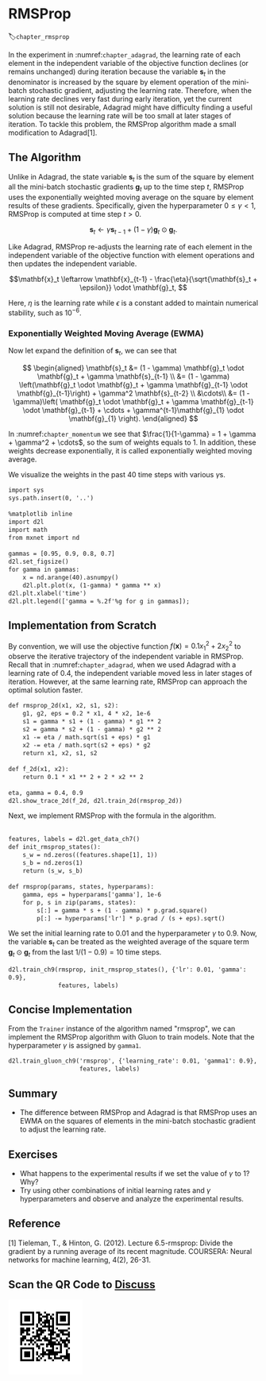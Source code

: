 # RMSProp
:label:`chapter_rmsprop`

In the experiment in :numref:`chapter_adagrad`, the learning rate of each element in the independent variable of the objective function declines (or remains unchanged) during iteration because the variable $\mathbf{s}_t$ in the denominator is increased by the square by element operation of the mini-batch stochastic gradient, adjusting the learning rate. Therefore, when the learning rate declines very fast during early iteration, yet the current solution is still not desirable, Adagrad might have difficulty finding a useful solution because the learning rate will be too small at later stages of iteration. To tackle this problem, the RMSProp algorithm made a small modification to Adagrad[1].

## The Algorithm

Unlike in Adagrad, the state variable
$\mathbf{s}_t$ is the sum of the square by element all the mini-batch
stochastic gradients $\mathbf{g}_t$ up to the time step $t$, RMSProp uses
the exponentially weighted moving average on the square by element results of these gradients. Specifically,
given the hyperparameter $0 \leq \gamma < 1$, RMSProp is computed at time step
$t>0$.

$$\mathbf{s}_t \leftarrow \gamma \mathbf{s}_{t-1} + (1 - \gamma) \mathbf{g}_t \odot \mathbf{g}_t. $$

Like Adagrad, RMSProp re-adjusts the learning rate of each element in the independent variable of the objective function with element operations and then updates the independent variable.

$$\mathbf{x}_t \leftarrow \mathbf{x}_{t-1} - \frac{\eta}{\sqrt{\mathbf{s}_t + \epsilon}} \odot \mathbf{g}_t, $$

Here, $\eta$ is the learning rate while $\epsilon$ is a constant added to maintain numerical stability, such as $10^{-6}$.

### Exponentially Weighted Moving Average (EWMA)

Now let expand the definition of $\mathbf{s}_t$, we can see that

$$
\begin{aligned}
\mathbf{s}_t &= (1 - \gamma) \mathbf{g}_t \odot \mathbf{g}_t + \gamma \mathbf{s}_{t-1} \\
&= (1 - \gamma) \left(\mathbf{g}_t \odot \mathbf{g}_t + \gamma \mathbf{g}_{t-1} \odot \mathbf{g}_{t-1}\right) + \gamma^2 \mathbf{s}_{t-2} \\ &\cdots\\
&= (1 - \gamma)\left( \mathbf{g}_t \odot \mathbf{g}_t + \gamma \mathbf{g}_{t-1} \odot \mathbf{g}_{t-1} + \cdots + \gamma^{t-1}\mathbf{g}_{1} \odot \mathbf{g}_{1} \right).
\end{aligned}
$$

In :numref:`chapter_momentum` we see that $\frac{1}{1-\gamma} = 1 + \gamma + \gamma^2 + \cdots$, so the sum of weights equals to 1. In addition, these weights decrease exponentially, it is called exponentially weighted moving average.

We visualize the weights in the past 40 time steps with various $\gamma$s.

```{.python .input  n=1}
import sys
sys.path.insert(0, '..')

%matplotlib inline
import d2l
import math
from mxnet import nd

gammas = [0.95, 0.9, 0.8, 0.7]
d2l.set_figsize()
for gamma in gammas:
    x = nd.arange(40).asnumpy()
    d2l.plt.plot(x, (1-gamma) * gamma ** x)
d2l.plt.xlabel('time')
d2l.plt.legend(['gamma = %.2f'%g for g in gammas]);
```

## Implementation from Scratch

By convention, we will use the objective function
$f(\mathbf{x})=0.1x_1^2+2x_2^2$ to observe the iterative trajectory of the
independent variable in RMSProp. Recall that in
:numref:`chapter_adagrad`, when we used Adagrad with a learning rate of 0.4, the independent
variable moved less in later stages of iteration. However, at the same learning
rate, RMSProp can approach the optimal solution faster.

```{.python .input}
def rmsprop_2d(x1, x2, s1, s2):
    g1, g2, eps = 0.2 * x1, 4 * x2, 1e-6
    s1 = gamma * s1 + (1 - gamma) * g1 ** 2
    s2 = gamma * s2 + (1 - gamma) * g2 ** 2
    x1 -= eta / math.sqrt(s1 + eps) * g1
    x2 -= eta / math.sqrt(s2 + eps) * g2
    return x1, x2, s1, s2

def f_2d(x1, x2):
    return 0.1 * x1 ** 2 + 2 * x2 ** 2

eta, gamma = 0.4, 0.9
d2l.show_trace_2d(f_2d, d2l.train_2d(rmsprop_2d))
```

Next, we implement RMSProp with the formula in the algorithm.

```{.python .input  n=22}

features, labels = d2l.get_data_ch7()
def init_rmsprop_states():
    s_w = nd.zeros((features.shape[1], 1))
    s_b = nd.zeros(1)
    return (s_w, s_b)

def rmsprop(params, states, hyperparams):
    gamma, eps = hyperparams['gamma'], 1e-6
    for p, s in zip(params, states):
        s[:] = gamma * s + (1 - gamma) * p.grad.square()
        p[:] -= hyperparams['lr'] * p.grad / (s + eps).sqrt()
```

We set the initial learning rate to 0.01 and the hyperparameter $\gamma$ to 0.9. Now, the variable $\boldsymbol{s}_t$ can be treated as the weighted average of the square term $\boldsymbol{g}_t \odot \boldsymbol{g}_t$ from the last $1/(1-0.9) = 10$ time steps.

```{.python .input  n=24}
d2l.train_ch9(rmsprop, init_rmsprop_states(), {'lr': 0.01, 'gamma': 0.9},
              features, labels)
```

## Concise Implementation

From the `Trainer` instance of the algorithm named "rmsprop", we can implement the RMSProp algorithm with Gluon to train models. Note that the hyperparameter $\gamma$ is assigned by `gamma1`.

```{.python .input  n=29}
d2l.train_gluon_ch9('rmsprop', {'learning_rate': 0.01, 'gamma1': 0.9},
                    features, labels)
```

## Summary

* The difference between RMSProp and Adagrad is that RMSProp uses an EWMA on the squares of elements in the mini-batch stochastic gradient to adjust the learning rate.

## Exercises

* What happens to the experimental results if we set the value of $\gamma$ to 1? Why?
* Try using other combinations of initial learning rates and $\gamma$ hyperparameters and observe and analyze the experimental results.




## Reference

[1] Tieleman, T., & Hinton, G. (2012). Lecture 6.5-rmsprop: Divide the gradient by a running average of its recent magnitude. COURSERA: Neural networks for machine learning, 4(2), 26-31.

## Scan the QR Code to [Discuss](https://discuss.mxnet.io/t/2376)

![](../img/qr_rmsprop.svg)

